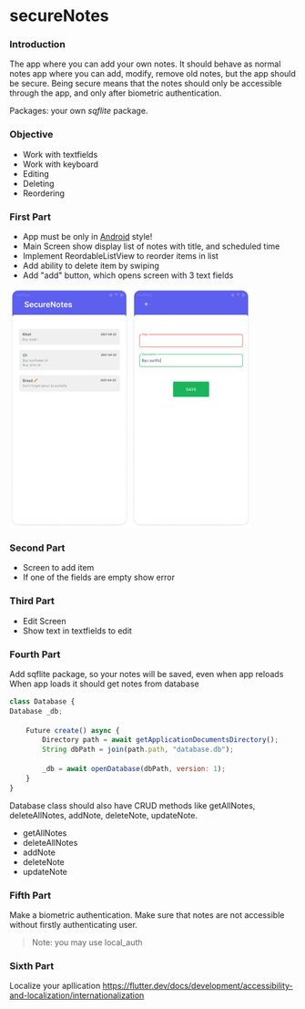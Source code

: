 # secureNotes

### Introduction

The app where you can add your own notes. It should behave as normal notes app where you can add, modify, remove old notes, but the app should be secure. Being secure means that the notes should only be accessible through the app, and only after biometric authentication.

Packages: your own *sqflite* package.

### Objective

- Work with textfields
- Work with keyboard
- Editing
- Deleting
- Reordering

### First Part

- App must be only in [Android](https://developer.android.com/design) style!
- Main Screen show display list of notes with title, and scheduled time
- Implement ReordableListView to reorder items in list
- Add ability to delete item by swiping
- Add "add" button, which opens screen with 3 text fields

<img src="https://github.com/alem-01/alem_public/blob/master/resources/secureNotes.01.png?raw=true" style = "width: 210px !important; height: 420px !important;"/>

<img src="https://github.com/alem-01/alem_public/blob/master/resources/secureNotes.02.png?raw=true" style = "width: 210px !important; height: 420px !important;"/>

### Second Part

- Screen to add item
- If one of the fields are empty show error

### Third Part

- Edit Screen
- Show text in textfields to edit

### Fourth Part

Add sqflite package, so your notes will be saved, even when app reloads
When app loads it should get notes from database

```jsx
class Database {
Database _db;

    Future create() async {
        Directory path = await getApplicationDocumentsDirectory();
        String dbPath = join(path.path, "database.db");

        _db = await openDatabase(dbPath, version: 1);
    }
}
```

Database class should also have CRUD methods like getAllNotes, deleteAllNotes, addNote, deleteNote, updateNote.

- getAllNotes
- deleteAllNotes
- addNote
- deleteNote
- updateNote

### Fifth Part

Make a biometric authentication. Make sure that notes are not accessible without firstly authenticating user.

> Note: you may use local_auth

### Sixth Part

Localize your apllication https://flutter.dev/docs/development/accessibility-and-localization/internationalization
